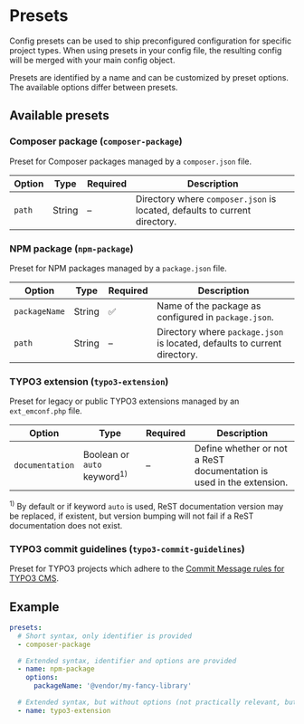 # Presets

Config presets can be used to ship preconfigured configuration
for specific project types. When using presets in your config
file, the resulting config will be merged with your main config
object.

Presets are identified by a name and can be customized by preset
options. The available options differ between presets.

## Available presets

### Composer package (`composer-package`)

Preset for Composer packages managed by a `composer.json` file.

| Option | Type   | Required | Description                                                                |
|--------|--------|----------|----------------------------------------------------------------------------|
| `path` | String | –        | Directory where `composer.json` is located, defaults to current directory. |

### NPM package (`npm-package`)

Preset for NPM packages managed by a `package.json` file.

| Option        | Type   | Required | Description                                                               |
|---------------|--------|----------|---------------------------------------------------------------------------|
| `packageName` | String | ✅        | Name of the package as configured in `package.json`.                      |
| `path`        | String | –        | Directory where `package.json` is located, defaults to current directory. |

### TYPO3 extension (`typo3-extension`)

Preset for legacy or public TYPO3 extensions managed by an
`ext_emconf.php` file.

| Option          | Type                                   | Required | Description                                                          |
|-----------------|----------------------------------------|----------|----------------------------------------------------------------------|
| `documentation` | Boolean or `auto` keyword<sup>1)</sup> | –        | Define whether or not a ReST documentation is used in the extension. |

<sup>1)</sup> By default or if keyword `auto` is used, ReST documentation
version may be replaced, if existent, but version bumping will not fail if
a ReST documentation does not exist.

### TYPO3 commit guidelines (`typo3-commit-guidelines`)

Preset for TYPO3 projects which adhere to the
[Commit Message rules for TYPO3 CMS](https://docs.typo3.org/m/typo3/guide-contributionworkflow/main/en-us/Appendix/CommitMessage.html).

## Example

```yaml
presets:
  # Short syntax, only identifier is provided
  - composer-package

  # Extended syntax, identifier and options are provided
  - name: npm-package
    options:
      packageName: '@vendor/my-fancy-library'

  # Extended syntax, but without options (not practically relevant, but possible)
  - name: typo3-extension
```
